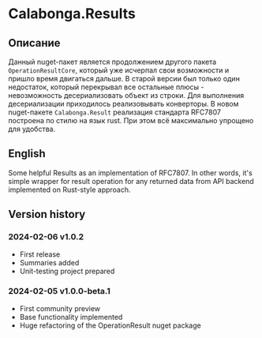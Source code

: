 ﻿# Calabonga.Results

## Описание

Данный nuget-пакет является продолжением другого пакета `OperationResultCore`, который уже исчерпал свои возможности и пришло время двигаться дальше. В старой версии был только один недостаток, который перекрывал все остальные плюсы - невозможность десериализовать объект из строки. Для выполнения десериализации приходилось реализовывать конверторы. В новом nuget-пакете `Calabonga.Result` реализация стандарта RFC7807 построена по стилю на язык rust. При этом всё максимально упрощено для удобства.

## English
Some helpful Results as an implementation of RFC7807. In other words, it's simple wrapper for result operation for any returned data from API backend implemented on Rust-style approach.

## Version history

### 2024-02-06 v1.0.2

* First release
* Summaries added
* Unit-testing project prepared

### 2024-02-05 v1.0.0-beta.1

* First community preview
* Base functionality implemented
* Huge refactoring of the OperationResult nuget package